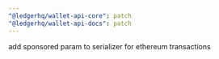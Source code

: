 ```yaml
---
"@ledgerhq/wallet-api-core": patch
"@ledgerhq/wallet-api-docs": patch
---
```


add sponsored param to serializer for ethereum transactions
